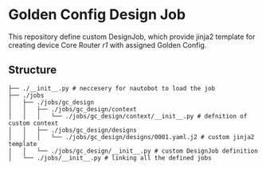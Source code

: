 # Golden Config Design Job

This repository define custom DesignJob, which provide jinja2 template for creating device Core Router *r1* with assigned Golden Config.

## Structure

```
├── ./__init__.py # neccesery for nautobot to load the job
├── ./jobs
│   ├── ./jobs/gc_design
│   │   ├── ./jobs/gc_design/context
│   │   │   └── ./jobs/gc_design/context/__init__.py # defnition of custom context
│   │   ├── ./jobs/gc_design/designs
│   │   │   └── ./jobs/gc_design/designs/0001.yaml.j2 # custom jinja2 template
│   │   └── ./jobs/gc_design/__init__.py # custom DesignJob definition
│   └── ./jobs/__init__.py # linking all the defined jobs
```
